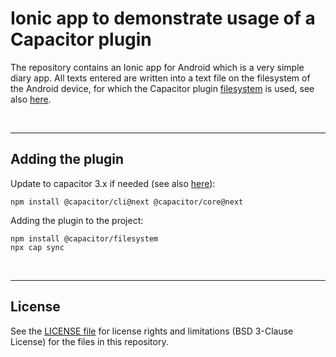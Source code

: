 # Ionic app to demonstrate usage of a Capacitor plugin #

The repository contains an Ionic app for Android which is a very simple diary app.
All texts entered are written into a text file on the filesystem of the Android device,
for which the Capacitor plugin [filesystem](https://capacitorjs.com/docs/v3/apis/filesystem)
is used, see also [here](https://www.npmjs.com/package/@capacitor/filesystem).

<br>

----

## Adding the plugin ##

Update to capacitor 3.x if needed (see also [here](https://capacitorjs.com/docs/v3/updating/3-0)):
```
npm install @capacitor/cli@next @capacitor/core@next
```

Adding the plugin to the project:
```
npm install @capacitor/filesystem
npx cap sync
```



<br>

----

## License ##

See the [LICENSE file](LICENSE.md) for license rights and limitations (BSD 3-Clause License) for the files in this repository.

<br>